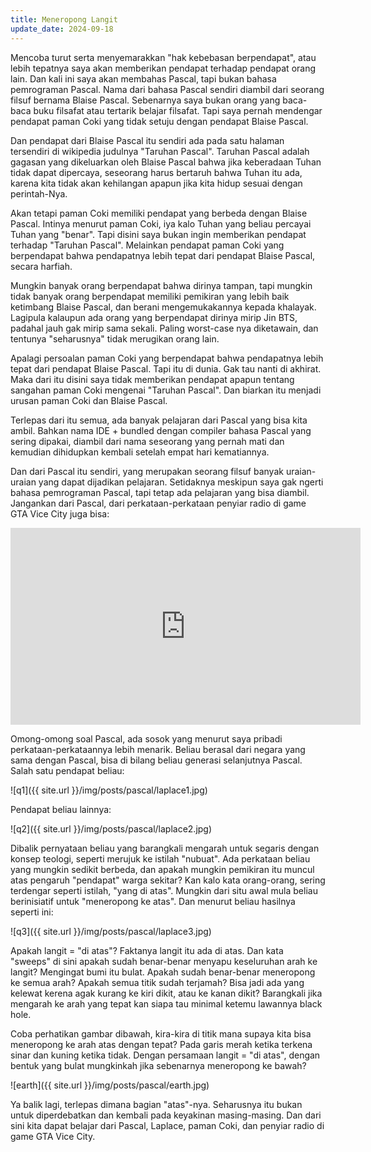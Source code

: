 ```yaml
---
title: Meneropong Langit
update_date: 2024-09-18
---
```


Mencoba turut serta menyemarakkan "hak kebebasan berpendapat", atau lebih tepatnya saya akan <!--more-->memberikan pendapat terhadap pendapat orang lain. Dan kali ini saya akan membahas Pascal, tapi bukan bahasa pemrograman Pascal.
Nama dari bahasa Pascal sendiri diambil dari seorang filsuf bernama Blaise Pascal. Sebenarnya saya bukan orang yang baca-baca buku filsafat atau tertarik belajar filsafat. Tapi saya pernah mendengar pendapat paman Coki yang tidak setuju dengan pendapat Blaise Pascal. 

Dan pendapat dari Blaise Pascal itu sendiri ada pada satu halaman tersendiri di wikipedia judulnya "Taruhan Pascal". Taruhan Pascal adalah gagasan yang dikeluarkan oleh Blaise Pascal bahwa jika keberadaan Tuhan tidak dapat dipercaya, seseorang harus bertaruh bahwa Tuhan itu ada, karena kita tidak akan kehilangan apapun jika kita hidup sesuai dengan perintah-Nya. 

Akan tetapi paman Coki memiliki pendapat yang berbeda dengan Blaise Pascal. Intinya menurut paman Coki, iya kalo Tuhan yang beliau percayai Tuhan yang "benar". Tapi disini saya bukan ingin memberikan pendapat terhadap "Taruhan Pascal". Melainkan pendapat paman Coki yang berpendapat bahwa pendapatnya lebih tepat dari pendapat Blaise Pascal, secara harfiah.

Mungkin banyak orang berpendapat bahwa dirinya tampan, tapi mungkin tidak banyak orang berpendapat memiliki pemikiran yang lebih baik ketimbang Blaise Pascal, dan berani mengemukakannya kepada khalayak. Lagipula kalaupun ada orang yang berpendapat dirinya mirip Jin BTS, padahal jauh gak mirip sama sekali. Paling worst-case nya diketawain, dan tentunya "seharusnya" tidak merugikan orang lain. 

Apalagi persoalan paman Coki yang berpendapat bahwa pendapatnya lebih tepat dari pendapat Blaise Pascal. Tapi itu di dunia. Gak tau nanti di akhirat. Maka dari itu disini saya tidak memberikan pendapat apapun tentang sangahan paman Coki mengenai "Taruhan Pascal". Dan biarkan itu menjadi urusan paman Coki dan Blaise Pascal.

Terlepas dari itu semua, ada banyak pelajaran dari Pascal yang bisa kita ambil. Bahkan nama IDE + bundled dengan compiler bahasa Pascal yang sering dipakai, diambil dari nama seseorang yang pernah mati dan kemudian dihidupkan kembali setelah empat hari kematiannya.

Dan dari Pascal itu sendiri, yang merupakan seorang filsuf banyak uraian-uraian yang dapat dijadikan pelajaran. Setidaknya meskipun saya gak ngerti bahasa pemrograman Pascal, tapi tetap ada pelajaran yang bisa diambil. Jangankan dari Pascal, dari perkataan-perkataan penyiar radio di game GTA Vice City juga bisa:

<iframe width="560" height="315" src="https://www.youtube.com/embed/6rsdjSeUQMw?si=C2UpocZAddhNH6sz" title="YouTube video player" frameborder="0" allow="accelerometer; autoplay; clipboard-write; encrypted-media; gyroscope; picture-in-picture; web-share" referrerpolicy="strict-origin-when-cross-origin" allowfullscreen></iframe>

Omong-omong soal Pascal, ada sosok yang menurut saya pribadi perkataan-perkataannya lebih menarik. Beliau berasal dari negara yang sama dengan Pascal, bisa di bilang beliau generasi selanjutnya Pascal. Salah satu pendapat beliau:

![q1]({{ site.url }}/img/posts/pascal/laplace1.jpg)

Pendapat beliau lainnya:

![q2]({{ site.url }}/img/posts/pascal/laplace2.jpg)

Dibalik pernyataan beliau yang barangkali mengarah untuk segaris dengan konsep teologi, seperti merujuk ke istilah "nubuat". Ada perkataan beliau yang mungkin sedikit berbeda, dan apakah mungkin pemikiran itu muncul atas pengaruh "pendapat" warga sekitar? Kan kalo kata orang-orang, sering terdengar seperti istilah, "yang di atas". Mungkin dari situ awal mula beliau berinisiatif untuk "meneropong ke atas". Dan menurut beliau hasilnya seperti ini:

![q3]({{ site.url }}/img/posts/pascal/laplace3.jpg)

Apakah langit = "di atas"? Faktanya langit itu ada di atas. Dan kata "sweeps" di sini apakah sudah benar-benar menyapu keseluruhan arah ke langit? Mengingat bumi itu bulat. Apakah sudah benar-benar meneropong ke semua arah? Apakah semua titik sudah terjamah? Bisa jadi ada yang kelewat kerena agak kurang ke kiri dikit, atau ke kanan dikit? Barangkali jika mengarah ke arah yang tepat kan siapa tau minimal ketemu lawannya black hole.

Coba perhatikan gambar dibawah, kira-kira di titik mana supaya kita bisa meneropong ke arah atas dengan tepat? Pada garis merah ketika terkena sinar dan kuning ketika tidak. Dengan persamaan langit = "di atas", dengan bentuk yang bulat mungkinkah jika sebenarnya meneropong ke bawah?

![earth]({{ site.url }}/img/posts/pascal/earth.jpg)

Ya balik lagi, terlepas dimana bagian "atas"-nya. Seharusnya itu bukan untuk diperdebatkan dan kembali pada keyakinan masing-masing. Dan dari sini kita dapat belajar dari Pascal, Laplace, paman Coki, dan penyiar radio di game GTA Vice City.
